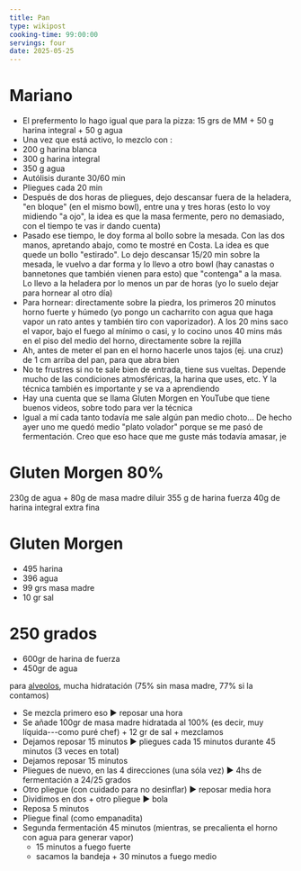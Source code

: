```yaml
---
title: Pan
type: wikipost
cooking-time: 99:00:00
servings: four 
date: 2025-05-25
---
```


# Mariano

- El prefermento lo hago igual que para la pizza: 15 grs de MM + 50 g harina integral + 50 g agua
- Una vez que está activo, lo mezclo con : 
- 200 g harina blanca
- 300 g harina integral
- 350 g agua
- Autólisis durante 30/60 min
- Pliegues cada 20 min
- Después de dos horas de pliegues, dejo descansar fuera de la heladera, "en bloque" (en el mismo bowl), entre una y tres horas (esto lo voy midiendo "a ojo", la idea es que la masa fermente, pero no demasiado, con el tiempo te vas ir dando cuenta)
- Pasado ese tiempo, le doy forma al bollo sobre la mesada. Con las dos manos, apretando abajo, como te mostré en Costa. La idea es que quede un bollo "estirado". Lo dejo descansar 15/20 min sobre la mesada, le vuelvo a dar forma y lo llevo a otro bowl (hay canastas o bannetones que también vienen para esto) que "contenga" a la masa. Lo llevo a la heladera por lo menos un par de horas (yo lo suelo dejar para hornear al otro día)
- Para hornear: directamente sobre la piedra, los primeros 20 minutos horno fuerte y húmedo (yo pongo un cacharrito con agua que  haga vapor un rato antes y también tiro con vaporizador). A los 20 mins saco el vapor, bajo el fuego al mínimo o casi, y lo cocino unos 40 mins más en el piso del medio del horno, directamente sobre la rejilla
- Ah, antes de meter el pan en el horno hacerle unos tajos (ej. una cruz) de 1 cm arriba del pan, para que abra bien
- No te frustres si no te sale bien de entrada, tiene sus vueltas. Depende mucho de las condiciones atmosféricas, la harina que uses, etc. Y la técnica también es importante y se va a aprendiendo
- Hay una cuenta que se llama Gluten Morgen en YouTube que tiene buenos videos, sobre todo para ver la técnica
- Igual a mí cada tanto todavía me sale algún pan medio choto... De hecho ayer uno me quedó medio "plato volador" porque se me pasó de fermentación. Creo que eso hace que me guste más todavía amasar, je

# Gluten Morgen 80%

230g de agua + 
80g de masa madre 
diluir
355 g de harina fuerza
40g de harina integral extra fina

# Gluten Morgen

- 495 harina
- 396 agua 
- 99 grs masa madre
- 10 gr sal 

# 250 grados

- 600gr de harina de fuerza
- 450gr de agua

para [alveolos](https://www.youtube.com/watch?v=h06wTdfCbyI&ab_channel=250grados), mucha hidratación (75% sin masa madre, 77% si la contamos)

- Se mezcla primero eso ▶︎ reposar una hora
- Se añade 100gr de masa madre hidratada al 100% (es decir, muy líquida---como puré chef) + 12 gr de sal + mezclamos
- Dejamos reposar 15 minutos ▶︎ pliegues cada 15 minutos durante 45 minutos (3 veces en total)
- Dejamos reposar 15 minutos 
- Pliegues de nuevo, en las 4 direcciones (una sóla vez) ▶︎ 4hs de fermentación a 24/25 grados
- Otro pliegue (con cuidado para no desinflar) ▶︎ reposar media hora
- Dividimos en dos + otro pliegue ▶︎ bola 
- Reposa 5 minutos
- Pliegue final (como empanadita)
- Segunda fermentación 45 minutos (mientras, se precalienta el horno con agua para generar vapor)
	+ 15 minutos a fuego fuerte
	+ sacamos la bandeja + 30 minutos a fuego medio
